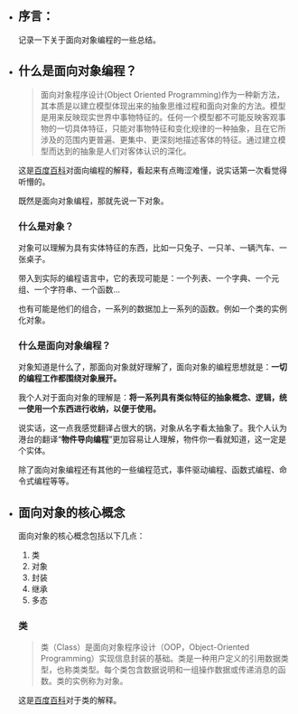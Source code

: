 - ## 序言：
    
    记录一下关于面向对象编程的一些总结。

- ## 什么是面向对象编程？

    > 面向对象程序设计(Object Oriented Programming)作为一种新方法，其本质是以建立模型体现出来的抽象思维过程和面向对象的方法。模型是用来反映现实世界中事物特征的。任何一个模型都不可能反映客观事物的一切具体特征，只能对事物特征和变化规律的一种抽象，且在它所涉及的范围内更普遍、更集中、更深刻地描述客体的特征。通过建立模型而达到的抽象是人们对客体认识的深化。  
    
    这是[百度百科](https://baike.baidu.com/item/%E9%9D%A2%E5%90%91%E5%AF%B9%E8%B1%A1%E7%A8%8B%E5%BA%8F%E8%AE%BE%E8%AE%A1/24792?fr=ge_ala)对面向编程的解释，看起来有点晦涩难懂，说实话第一次看觉得听懵的。  

    既然是面向对象编程，那就先说一下对象。

    ### 什么是对象？

    对象可以理解为具有实体特征的东西，比如一只兔子、一只羊、一辆汽车、一张桌子。  

    带入到实际的编程语言中，它的表现可能是：一个列表、一个字典、一个元组、一个字符串、一个函数...

    也有可能是他们的组合，一系列的数据加上一系列的函数。例如一个类的实例化对象。

    ### 什么是面向对象编程？

    对象知道是什么了，那面向对象就好理解了，面向对象的编程思想就是：**一切的编程工作都围绕对象展开。**

    我个人对于面向对象的理解是：**将一系列具有类似特征的抽象概念、逻辑，统一使用一个东西进行收纳，以便于使用。**

    说实话，这一点我感觉翻译占很大的锅，对象从名字看太抽象了。我个人认为港台的翻译“**物件导向编程**”更加容易让人理解，物件你一看就知道，这一定是个实体。  

    除了面向对象编程还有其他的一些编程范式，事件驱动编程、函数式编程、命令式编程等等。

- ## 面向对象的核心概念

    面向对象的核心概念包括以下几点：

    1. 类
    2. 对象
    3. 封装
    4. 继承
    5. 多态

    ### 类

    > 类（Class）是面向对象程序设计（OOP，Object-Oriented Programming）实现信息封装的基础。类是一种用户定义的引用数据类型，也称类类型。每个类包含数据说明和一组操作数据或传递消息的函数。类的实例称为对象。

    这是[百度百科](https://baike.baidu.com/item/%E7%B1%BB/6824577?fromModule=lemma_inlink)对于类的解释。  

    